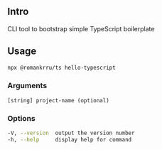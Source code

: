 ## Intro

CLI tool to bootstrap simple TypeScript boilerplate

## Usage

```sh
npx @romankrru/ts hello-typescript
```

### Arguments

```
[string] project-name (optional)
```

### Options

```sh
-V, --version  output the version number
-h, --help     display help for command
```
